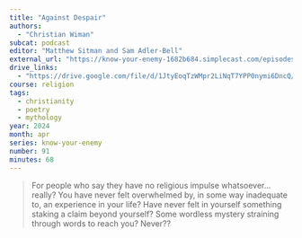 ```yaml
---
title: "Against Despair"
authors:
  - "Christian Wiman"
subcat: podcast
editor: "Matthew Sitman and Sam Adler-Bell"
external_url: "https://know-your-enemy-1682b684.simplecast.com/episodes/tk-w-christian-wiman"
drive_links:
  - "https://drive.google.com/file/d/1JtyEoqTzWMpr2LiNqT7YPP0nymi6DncQ/view?usp=drivesdk"
course: religion
tags:
  - christianity
  - poetry
  - mythology
year: 2024
month: apr
series: know-your-enemy
number: 91
minutes: 68
---
```


> For people who say they have no religious impulse whatsoever... really? You have never felt overwhelmed by, in some way inadequate to, an experience in your life? Have never felt in yourself something staking a claim beyond yourself? Some wordless mystery straining through words to reach you? Never??
